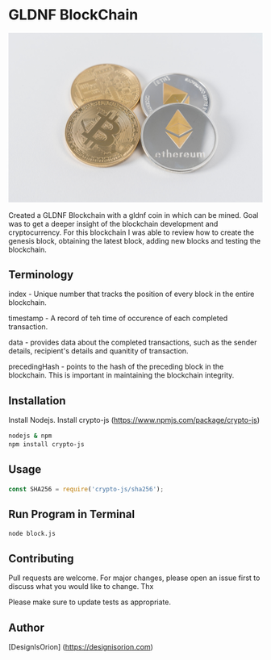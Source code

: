 # GLDNF BlockChain

<img src="https://github.com/DesignisOrion/GLDNF-Blockchain/blob/main/img/thought-catalog-bj8U389A9N8-unsplash.jpg"/>

Created a GLDNF Blockchain with a gldnf coin in which can be mined. Goal was to get a deeper insight of the blockchain development and cryptocurrency. For this blockchain I was able to review how to create the genesis block, obtaining the latest block, adding new blocks and testing the blockchain. 

## Terminology

index - Unique number that tracks the position of every block in the entire blockchain.

timestamp - A record of teh time of occurence of each completed transaction.

data - provides data about the completed transactions, such as the sender details, recipient's details and quanitity of transaction.

precedingHash - points to the hash of the preceding block in the blockchain. This is important in maintaining the blockchain integrity.




## Installation

Install Nodejs.
Install crypto-js (https://www.npmjs.com/package/crypto-js)
```bash
nodejs & npm
npm install crypto-js
```

## Usage

```javascript
const SHA256 = require('crypto-js/sha256');
```

## Run Program in Terminal
```terminal
node block.js
```

## Contributing
Pull requests are welcome. For major changes, please open an issue first to discuss what you would like to change. Thx

Please make sure to update tests as appropriate.

## Author
[DesignIsOrion] (https://designisorion.com)
